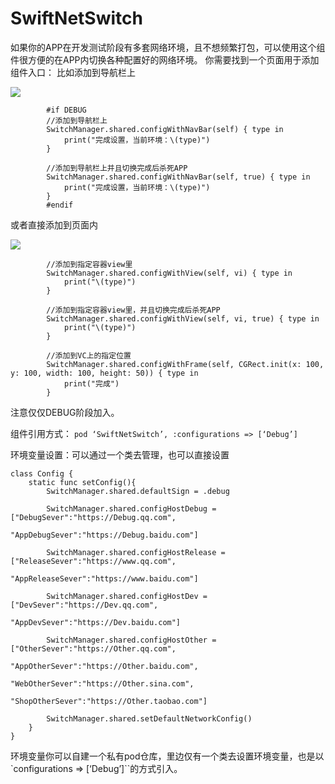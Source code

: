 
# **SwiftNetSwitch**
如果你的APP在开发测试阶段有多套网络环境，且不想频繁打包，可以使用这个组件很方便的在APP内切换各种配置好的网络环境。
你需要找到一个页面用于添加组件入口：
比如添加到导航栏上

![](Gif/nav.gif)

```
        #if DEBUG
        //添加到导航栏上
        SwitchManager.shared.configWithNavBar(self) { type in
            print("完成设置，当前环境：\(type)")
        }
        
        //添加到导航栏上并且切换完成后杀死APP    
        SwitchManager.shared.configWithNavBar(self, true) { type in
            print("完成设置，当前环境：\(type)")
        }
        #endif
```
或者直接添加到页面内

![](Gif/view.gif)

```
        //添加到指定容器view里
        SwitchManager.shared.configWithView(self, vi) { type in
            print("\(type)")
        }
        
        //添加到指定容器view里，并且切换完成后杀死APP
        SwitchManager.shared.configWithView(self, vi, true) { type in
            print("\(type)")
        }
        
        //添加到VC上的指定位置
        SwitchManager.shared.configWithFrame(self, CGRect.init(x: 100, y: 100, width: 100, height: 50)) { type in
            print("完成")
        }
```
注意仅仅DEBUG阶段加入。

组件引用方式：
`pod ‘SwiftNetSwitch’, :configurations => [‘Debug’]`

环境变量设置：可以通过一个类去管理，也可以直接设置
```
class Config {
    static func setConfig(){
        SwitchManager.shared.defaultSign = .debug
        
        SwitchManager.shared.configHostDebug = ["DebugSever":"https://Debug.qq.com",
                                                "AppDebugSever":"https://Debug.baidu.com"]
        
        SwitchManager.shared.configHostRelease = ["ReleaseSever":"https://www.qq.com",
                                                  "AppReleaseSever":"https://www.baidu.com"]
        
        SwitchManager.shared.configHostDev = ["DevSever":"https://Dev.qq.com",
                                              "AppDevSever":"https://Dev.baidu.com"]
        
        SwitchManager.shared.configHostOther = ["OtherSever":"https://Other.qq.com",
                                                "AppOtherSever":"https://Other.baidu.com",
                                                "WebOtherSever":"https://Other.sina.com",
                                                "ShopOtherSever":"https://Other.taobao.com"]
        
        SwitchManager.shared.setDefaultNetworkConfig()
    }
}
```

环境变量你可以自建一个私有pod仓库，里边仅有一个类去设置环境变量，也是以`configurations => [‘Debug’]``的方式引入。
